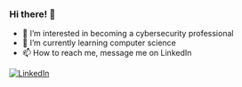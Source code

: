 ### Hi there! 👋

- 👀 I’m interested in becoming a cybersecurity professional
- 🌱 I’m currently learning computer science
- 📫 How to reach me, message me on LinkedIn


[![LinkedIn](https://img.shields.io/badge/LinkedIn-0077B5?style=for-the-badge&logo=linkedin&logoColor=white)](https://www.linkedin.com/in/matthew-keaton-132810)
<!---
mkeaton08/mkeaton08 is a ✨ special ✨ repository because its `README.md` (this file) appears on your GitHub profile.
You can click the Preview link to take a look at your changes.
--->
